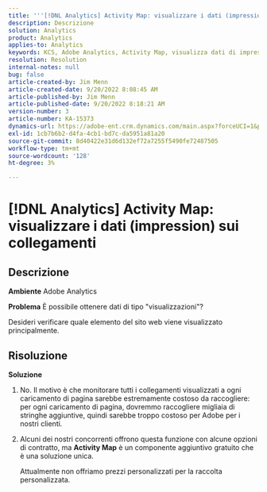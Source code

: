 ```yaml
---
title: '''[!DNL Analytics] Activity Map: visualizzare i dati (impression) sui collegamenti"'
description: Descrizione
solution: Analytics
product: Analytics
applies-to: Analytics
keywords: KCS, Adobe Analytics, Activity Map, visualizza dati di impression, collegamenti, visualizzazioni
resolution: Resolution
internal-notes: null
bug: false
article-created-by: Jim Menn
article-created-date: 9/20/2022 8:08:45 AM
article-published-by: Jim Menn
article-published-date: 9/20/2022 8:18:21 AM
version-number: 3
article-number: KA-15373
dynamics-url: https://adobe-ent.crm.dynamics.com/main.aspx?forceUCI=1&pagetype=entityrecord&etn=knowledgearticle&id=80e75a6f-bb38-ed11-9db1-0022480866ad
exl-id: 1cb7b6b2-d4fa-4cb1-bd7c-da5951a81a20
source-git-commit: 8d40422e31d6d132ef72a7255f5490fe72487505
workflow-type: tm+mt
source-wordcount: '128'
ht-degree: 3%

---
```


# [!DNL Analytics] Activity Map: visualizzare i dati (impression) sui collegamenti

## Descrizione


<b>Ambiente</b>
Adobe Analytics

<b>Problema</b>
È possibile ottenere dati di tipo &quot;visualizzazioni&quot;?

Desideri verificare quale elemento del sito web viene visualizzato principalmente.


## Risoluzione


<b>Soluzione</b>

1. No. Il motivo è che monitorare tutti i collegamenti visualizzati a ogni caricamento di pagina sarebbe estremamente costoso da raccogliere: per ogni caricamento di pagina, dovremmo raccogliere migliaia di stringhe aggiuntive, quindi sarebbe troppo costoso per Adobe per i nostri clienti.
2. Alcuni dei nostri concorrenti offrono questa funzione con alcune opzioni di contratto, ma <b>Activity Map</b> è un componente aggiuntivo gratuito che è una soluzione unica.

   Attualmente non offriamo prezzi personalizzati per la raccolta personalizzata.
